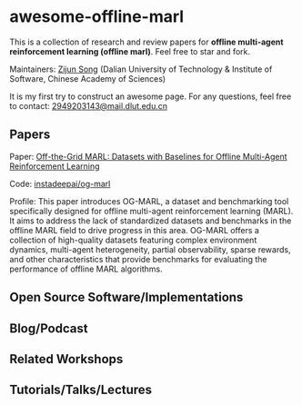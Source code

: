 # awesome-offline-marl
This is a collection of research and review papers for **offline multi-agent reinforcement learning (offline marl)**. Feel free to star and fork.

Maintainers: [Zijun Song](https://github.com/ZijunSong/Homepage) (Dalian University of Technology & Institute of Software, Chinese Academy of Sciences)

It is my first try to construct an awesome page. For any questions, feel free to contact: 2949203143@mail.dlut.edu.cn

## Papers
Paper: [Off-the-Grid MARL: Datasets with Baselines for Offline Multi-Agent Reinforcement Learning](https://arxiv.org/abs/2302.00521)

Code: [instadeepai/og-marl](https://github.com/instadeepai/og-marl)

Profile: This paper introduces OG-MARL, a dataset and benchmarking tool specifically designed for offline multi-agent reinforcement learning (MARL). It aims to address the lack of standardized datasets and benchmarks in the offline MARL field to drive progress in this area. OG-MARL offers a collection of high-quality datasets featuring complex environment dynamics, multi-agent heterogeneity, partial observability, sparse rewards, and other characteristics that provide benchmarks for evaluating the performance of offline MARL algorithms.

## Open Source Software/Implementations

## Blog/Podcast

## Related Workshops

## Tutorials/Talks/Lectures
